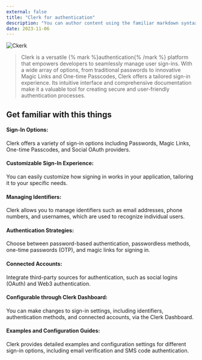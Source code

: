 ```yaml
---
external: false
title: "Clerk for authentication"
description: "You can author content using the familiar markdown syntax you already know. All basic markdown syntax is supported."
date: 2023-11-06
---
```


![Ckerk](/images/clerk.png)
>Clerk is a versatile {% mark %}authentication{% /mark %} platform that empowers developers to seamlessly manage user sign-ins. With a wide array of options, from traditional passwords to innovative Magic Links and One-time Passcodes, Clerk offers a tailored sign-in experience. Its intuitive interface and comprehensive documentation make it a valuable tool for creating secure and user-friendly authentication processes.


## Get familiar with this things
#### Sign-In Options: 
Clerk offers a variety of sign-in options including Passwords, Magic Links, One-time Passcodes, and Social OAuth providers.

#### Customizable Sign-In Experience: 
You can easily customize how signing in works in your application, tailoring it to your specific needs.

#### Managing Identifiers: 
Clerk allows you to manage identifiers such as email addresses, phone numbers, and usernames, which are used to recognize individual users.

#### Authentication Strategies: 
Choose between password-based authentication, passwordless methods, one-time passwords (OTP), and magic links for signing in.

#### Connected Accounts: 
Integrate third-party sources for authentication, such as social logins (OAuth) and Web3 authentication.

#### Configurable through Clerk Dashboard: 
You can make changes to sign-in settings, including identifiers, authentication methods, and connected accounts, via the Clerk Dashboard.

#### Examples and Configuration Guides: 
Clerk provides detailed examples and configuration settings for different sign-in options, including email verification and SMS code authentication.

